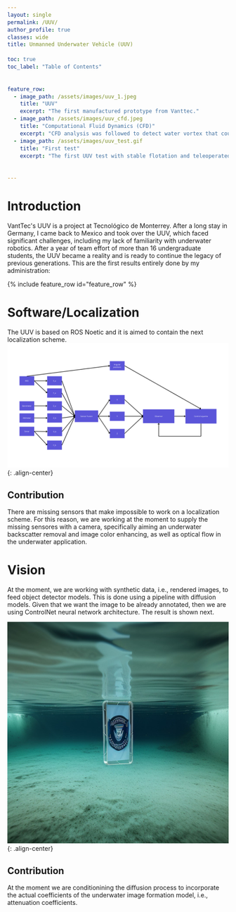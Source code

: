 ```yaml
---
layout: single
permalink: /UUV/
author_profile: true
classes: wide
title: Unmanned Underwater Vehicle (UUV)

toc: true
toc_label: "Table of Contents"


feature_row:
  - image_path: /assets/images/uuv_1.jpeg
    title: "UUV"
    excerpt: "The first manufactured prototype from Vanttec."
  - image_path: /assets/images/uuv_cfd.jpeg
    title: "Computational Fluid Dynamics (CFD)"
    excerpt: "CFD analysis was followed to detect water vortex that could affect the UUV."
  - image_path: /assets/images/uuv_test.gif
    title: "First test"
    excerpt: "The first UUV test with stable flotation and teleoperated movement."


---
```


# Introduction
VantTec's UUV is a project at Tecnológico de Monterrey. After a long stay in Germany, I came back to Mexico and took over the UUV, which faced significant challenges, including my lack of familiarity with underwater robotics. After a year of team effort of more than 16 undergraduate students, the UUV became a reality and is ready to continue the legacy of previous generations. This are the first results entirely done by my administration: 

{% include feature_row id="feature_row" %}

# Software/Localization
The UUV is based on ROS Noetic and it is aimed to contain the next localization scheme.
![image-center](/assets/images/localization_scheme.png){: .align-center}

## Contribution
There are missing sensors that make impossible to work on a localization scheme. For this reason, we are working at the moment to supply the missing sensores with a camera, specifically aiming an underwater backscatter removal and image color enhancing, as well as optical flow in the underwater application.

# Vision
At the moment, we are working with synthetic data, i.e., rendered images, to feed object detector models. This is done using a pipeline with diffusion models. Given that we want the image to be already annotated, then we are using ControlNet neural network architecture. The result is shown next.

![image-center](/assets/images/synthetic_overview.jpeg){: .align-center}

## Contribution
At the moment we are conditionining the diffusion process to incorporate the actual coefficients of the underwater image formation model, i.e., attenuation coefficients.